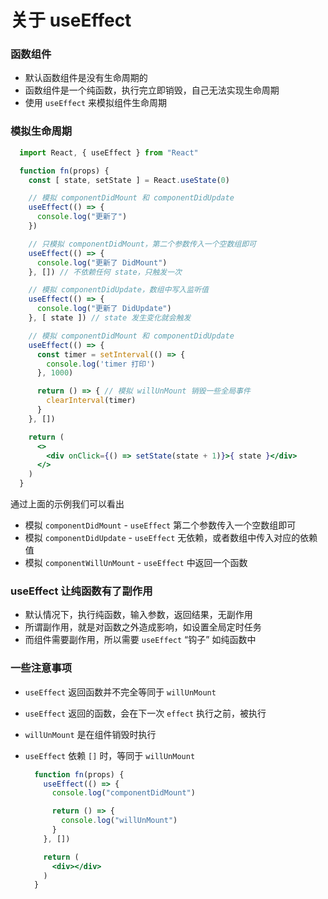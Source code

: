 # 关于 useEffect


### 函数组件
- 默认函数组件是没有生命周期的
- 函数组件是一个纯函数，执行完立即销毁，自己无法实现生命周期
- 使用 `useEffect` 来模拟组件生命周期

### 模拟生命周期

```jsx
  import React, { useEffect } from "React"

  function fn(props) {
    const [ state, setState ] = React.useState(0)

    // 模拟 componentDidMount 和 componentDidUpdate
    useEffect(() => {
      console.log("更新了")
    })

    // 只模拟 componentDidMount，第二个参数传入一个空数组即可
    useEffect(() => {
      console.log("更新了 DidMount")
    }, []) // 不依赖任何 state，只触发一次

    // 模拟 componentDidUpdate，数组中写入监听值
    useEffect(() => {
      console.log("更新了 DidUpdate")
    }, [ state ]) // state 发生变化就会触发

    // 模拟 componentDidMount 和 componentDidUpdate
    useEffect(() => {
      const timer = setInterval(() => {
        console.log('timer 打印')
      }, 1000)

      return () => { // 模拟 willUnMount 销毁一些全局事件
        clearInterval(timer)
      }
    }, [])

    return (
      <>
        <div onClick={() => setState(state + 1)}>{ state }</div>
      </>
    )
  }
```

通过上面的示例我们可以看出
- 模拟 `componentDidMount` - `useEffect` 第二个参数传入一个空数组即可
- 模拟 `componentDidUpdate` - `useEffect` 无依赖，或者数组中传入对应的依赖值
- 模拟 `componentWillUnMount` - `useEffect` 中返回一个函数


### useEffect 让纯函数有了副作用
- 默认情况下，执行纯函数，输入参数，返回结果，无副作用
- 所谓副作用，就是对函数之外造成影响，如设置全局定时任务
- 而组件需要副作用，所以需要 `useEffect` “钩子” 如纯函数中

### 一些注意事项
- `useEffect` 返回函数并不完全等同于 `willUnMount`
- `useEffect` 返回的函数，会在下一次 `effect` 执行之前，被执行
- `willUnMount` 是在组件销毁时执行
- `useEffect` 依赖 `[]` 时，等同于 `willUnMount`

  ```jsx
    function fn(props) {
      useEffect(() => {
        console.log("componentDidMount")

        return () => {
          console.log("willUnMount")
        }
      }, [])

      return (
        <div></div>
      )
    }
  ```